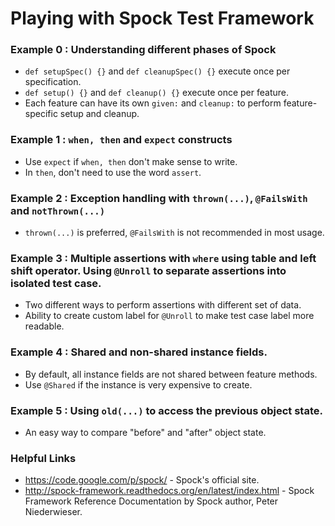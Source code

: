 # Playing with Spock Test Framework

### Example 0 : Understanding different phases of Spock
* `def setupSpec() {}` and `def cleanupSpec() {}` execute once per specification.
* `def setup() {}` and `def cleanup() {}` execute once per feature.
* Each feature can have its own `given:` and `cleanup:` to perform feature-specific setup and cleanup.

### Example 1 : `when, then` and `expect` constructs

* Use `expect` if `when, then` don't make sense to write.
* In `then`, don't need to use the word `assert`.

### Example 2 : Exception handling with `thrown(...)`, `@FailsWith` and `notThrown(...)`

* `thrown(...)` is preferred, `@FailsWith` is not recommended in most usage.

### Example 3 : Multiple assertions with `where` using table and left shift operator. Using `@Unroll` to separate assertions into isolated test case.

* Two different ways to perform assertions with different set of data.
* Ability to create custom label for `@Unroll` to make test case label more readable.

### Example 4 : Shared and non-shared instance fields.

* By default, all instance fields are not shared between feature methods.
* Use `@Shared` if the instance is very expensive to create.

### Example 5 : Using `old(...)` to access the previous object state.

* An easy way to compare "before" and "after" object state.

### Helpful Links

* https://code.google.com/p/spock/ - Spock's official site.
* http://spock-framework.readthedocs.org/en/latest/index.html - Spock Framework Reference Documentation by Spock author, Peter Niederwieser.